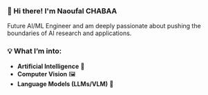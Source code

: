 

<!--
**naoufalcb/naoufalcb** is a ✨ _special_ ✨ repository because its `README.md` (this file) appears on your GitHub profile.

Here are some ideas to get you started:

- 🔭 I’m currently working on ...
- 🌱 I’m currently learning ...
- 👯 I’m looking to collaborate on ...
- 🤔 I’m looking for help with ...
- 💬 Ask me about ...
- 📫 How to reach me: ...
- 😄 Pronouns: ...
- ⚡ Fun fact: ...
-->
### 👋 Hi there! I'm Naoufal CHABAA

Future AI/ML Engineer and am deeply passionate about pushing the boundaries of AI research and applications.  

### 💡 What I’m into:  
- **Artificial Intelligence** 🤖
- **Computer Vision** 🖼️  
- **Language Models (LLMs/VLM)** 💬  
